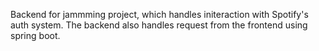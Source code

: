 Backend for jammming project, which handles initeraction with Spotify's auth system. The backend also handles request from the frontend using spring boot.
